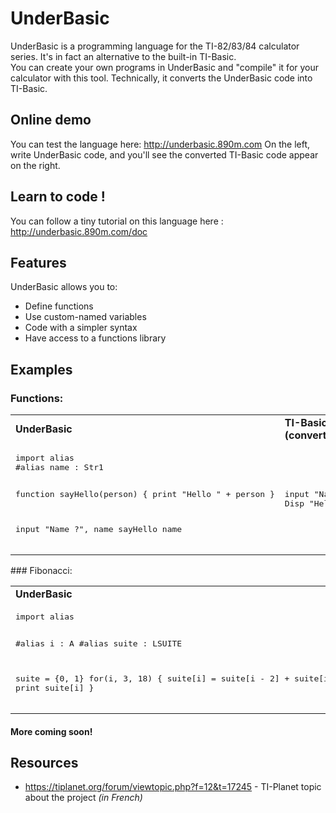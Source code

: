 
# UnderBasic

UnderBasic is a programming language for the TI-82/83/84 calculator series. It's in fact an alternative to the built-in TI-Basic.  
You can create your own programs in UnderBasic and "compile" it for your calculator with this tool. Technically, it converts the UnderBasic code into TI-Basic.

## Online demo
You can test the language here: http://underbasic.890m.com
On the left, write UnderBasic code, and you'll see the converted TI-Basic code appear on the right.

## Learn to code !

You can follow a tiny tutorial on this language here : http://underbasic.890m.com/doc

## Features
UnderBasic allows you to:
* Define functions
* Use custom-named variables
* Code with a simpler syntax
* Have access to a functions library

## Examples
### Functions:
<table>
  <tr><td><b>UnderBasic</b></td><td><b>TI-Basic (converted)</b></td></tr>
  <tr><td><pre>import alias
#alias name : Str1

function sayHello(person) {
  print "Hello " + person
}

input "Name ?", name
sayHello name</pre>
</td><td><pre>input "Name ?",Str1
Disp "Hello " + Str1</pre></td></tr>
</table>
### Fibonacci:
<table>
  <tr><td><b>UnderBasic</b></td><td><b>TI-Basic (converted)</b></td></tr>
  <tr><td><pre>import alias

#alias i : A
#alias suite : LSUITE

suite = {0, 1}
for(i, 3, 18) {
    suite[i] = suite[i - 2] + suite[i - 1]
    print suite[i]
}</pre>
</td><td><pre>{0, 1}→LSuite
For(A,3,18)
⌊SUITE(A-2)+⌊SUITE(A-1)→⌊SUITE(A)
Disp ⌊SUITE(A)
End</pre></td></tr>
</table>

#### More coming soon!

## Resources
* https://tiplanet.org/forum/viewtopic.php?f=12&t=17245 - TI-Planet topic about the project *(in French)*
